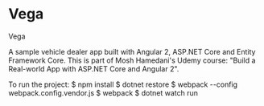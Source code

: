 # Vega
Vega

A sample vehicle dealer app built with Angular 2, ASP.NET Core and Entity Framework Core. This is part of Mosh Hamedani's Udemy course: "Build a Real-world App with ASP.NET Core and Angular 2".

To run the project:
$ npm install
$ dotnet restore
$ webpack --config webpack.config.vendor.js
$ webpack 
$ dotnet watch run